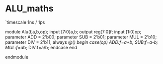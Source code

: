 # ALU_maths

`timescale 1ns / 1ps


module Alu(f,a,b,op);
input [7:0]a,b;
output reg[7:0]f;
input [1:0]op;
parameter ADD = 2'b00;
parameter SUB = 2'b01;
parameter MUL = 2'b10;
parameter DIV = 2'b11;
always @(*)
begin
case(op)
ADD:f=a+b;
SUB:f=a-b;
MUL:f=a*b;
DIV:f=a/b;
endcase
end

endmodule
